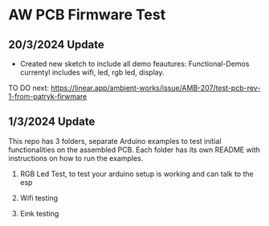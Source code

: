 # AW PCB Firmware Test


## 20/3/2024 Update

- Created new sketch to include all demo feautures: Functional-Demos currentyl includes wifi, led, rgb led, display. 

TO DO next: https://linear.app/ambient-works/issue/AMB-207/test-pcb-rev-1-from-patryk-firwmare


## 1/3/2024 Update

This repo has 3 folders, separate Arduino examples to test initial functionalities on the assembled PCB. 
Each folder has its own README with instructions on how to run the examples. 

1) RGB Led Test, to test your arduino setup is working and can talk to the esp

2) Wifi testing

3) Eink testing 
